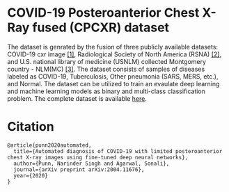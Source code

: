 # COVID-19 Posteroanterior Chest X-Ray fused (CPCXR) dataset
The dataset is genrated by the fusion of three publicly available datasets: COVID-19 cxr image [[1]](https://github.com/ieee8023/covid-chestxray-dataset), Radiological Society of North America (RSNA) [[2]](https://www.kaggle.com/c/rsna-pneumonia-detection-challenge), and U.S.  national  library  of  medicine  (USNLM) collected  Montgomery  country - NLM(MC) [[3]](https://lhncbc.nlm.nih.gov/publication/pub9931). The dataset consists of samples of diseases labeled as COVID-19, Tuberculosis, Other pneumonia (SARS, MERS, etc.), and Normal.
The dataset can be utilized to train an evaulate deep learning and machine learning models as binary and multi-class classification problem.
The complete dataset is available [here](https://drive.google.com/file/d/1nwCNWlicaXHABMWMB8icsvCfsuafV-HS/view?usp=sharing).
# Citation
```
@article{punn2020automated,
  title={Automated diagnosis of COVID-19 with limited posteroanterior chest X-ray images using fine-tuned deep neural networks},
  author={Punn, Narinder Singh and Agarwal, Sonali},
  journal={arXiv preprint arXiv:2004.11676},
  year={2020}
}
```
